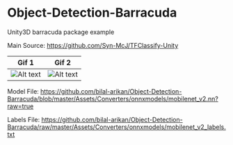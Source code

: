 # Object-Detection-Barracuda

Unity3D barracuda package example

Main Source: https://github.com/Syn-McJ/TFClassify-Unity

| Gif 1                               | Gif 2                               |
| ----------------------------------- | ----------------------------------- |
| ![Alt text](/SS/1.gif?raw=true "1") | ![Alt text](/SS/2.gif?raw=true "2") |

Model File: https://github.com/bilal-arikan/Object-Detection-Barracuda/blob/master/Assets/Converters/onnxmodels/mobilenet_v2.nn?raw=true

Labels File: https://github.com/bilal-arikan/Object-Detection-Barracuda/raw/master/Assets/Converters/onnxmodels/mobilenet_v2_labels.txt
